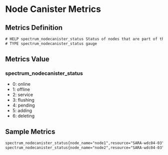 # Node Canister Metrics

## Metrics Definition

```txt
# HELP spectrum_nodecanister_status Status of nodes that are part of the system. 0-online; 1-offline; 2-service; 3-flushing; 4-pending; 5-adding; 6-deleting.
# TYPE spectrum_nodecanister_status gauge
```

## Metrics Value

### spectrum_nodecanister_status

- 0: online
- 1: offline
- 2: service
- 3: flushing
- 4: pending
- 5: adding
- 6: deleting

## Sample Metrics

```txt
spectrum_nodecanister_status{node_name="node1",resource="SARA-wdc04-03",target="172.16.64.20"} 0
spectrum_nodecanister_status{node_name="node2",resource="SARA-wdc04-03",target="172.16.64.20"} 1
```

